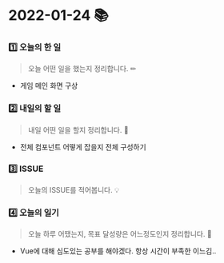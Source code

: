 # 2022-01-24 📚

### 1️⃣ 오늘의 한 일 

> 오늘 어떤 일을 했는지 정리합니다. ✏

- 게임 메인 화면 구상




### 2️⃣ 내일의 할 일

> 내일 어떤 일을 할지 정리합니다. 🌟

- 전체 컴포넌트 어떻게 잡을지 전체 구성하기

  


### 3️⃣ ISSUE

> 오늘의 ISSUE를 적어봅니다. 💡




### 4️⃣ 오늘의 일기

> 오늘 하루 어땠는지, 목표 달성량은 어느정도인지 정리합니다. 🎯

- Vue에 대해 심도있는 공부를 해야겠다. 항상 시간이 부족한 이느김..

